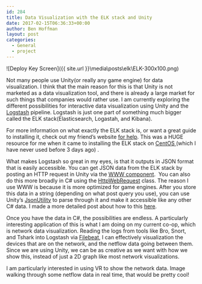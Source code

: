 ```yaml
---
id: 284
title: Data Visualization with the ELK stack and Unity
date: 2017-02-15T06:36:33+00:00
author: Ben Hoffman
layout: post
categories:
  - General
  - project
---
```



![Deploy Key Screen]({{ site.url }}\media\posts\elk\ELK-300x100.png)


Not many people use Unity(or really any game engine) for data visualization. I think that the main reason for this is that Unity is not marketed as a data visualization tool, and there is already a large market for such things that companies would rather use. I am currently exploring the different possibilities for interactive data visualization using Unity and the [Logstash](https://www.elastic.co/products/logstash) pipeline. Logstash is just one part of something much bigger called the ELK stack(Elasticsearch, Logastah, and Kibana).

For more information on what exactly the ELK stack is, or want a great guide to installing it, check out my friend&#8217;s website <a href="https://holdmybeer.xyz/2017/01/24/intro-to-the-elk-stack-on-centos-7/" target="_blank">for help</a>. This was a HUGE resource for me when it came to installing the ELK stack on <a href="https://www.centos.org/" target="_blank">CentOS </a>(which I have never used before 3 days ago) .

What makes Logstash so great in my eyes, is that it outputs in JSON format that is easily accessible. You can get JSON data from the ELK stack by posting an HTTP request in Unity via the <a href="https://docs.unity3d.com/ScriptReference/WWW.html" target="_blank">WWW component</a>.  You can also do this more broadly in C# using the <a href="https://msdn.microsoft.com/en-us/library/system.net.httpwebrequest(v=vs.110).aspx" target="_blank">HttpWebRequest</a> class. The reason I use WWW is because it is more optimized for game engines. After you store this data in a string (depending on what post query you use), you can use Unity&#8217;s <a href="https://docs.unity3d.com/ScriptReference/JsonUtility.html" target="_blank">JsonUtility</a> to parse through it and make it accessible like any other C# data. I made a more detailed post about how to this [here](http://benhoffman.tech/index.php/2017/02/08/json-data-in-unity/).

Once you have the data in C#, the possibilities are endless. A particularly interesting application of this is what I am doing on my current co-op, which is network data visualization. Reading the logs from tools like Bro, Snort, and Tshark into Logstash via <a href="https://www.elastic.co/products/beats/filebeat" target="_blank">Filebeat</a>, I can effectively visualization the devices that are on the network, and the netflow data going between them. Since we are using Unity, we can be as creative as we want with how we show this, instead of just a 2D graph like most network visualizations.

I am particularly interested in using VR to show the network data. Image walking through some netflow data in real time, that would be pretty cool!
